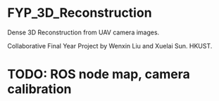 # FYP_3D_Reconstruction

Dense 3D Reconstruction from UAV camera images.

Collaborative Final Year Project by Wenxin Liu and Xuelai Sun. HKUST.

# TODO: ROS node map, camera calibration
